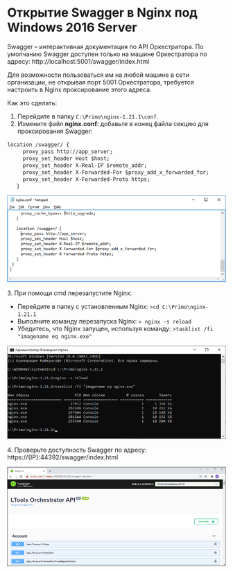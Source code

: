 # Открытие Swagger в Nginx под Windows 2016 Server

Swagger – интерактивная документация по API Оркестратора. По умолчанию Swagger доступен только на машине Оркестратора по адресу: http://localhost:5001/swagger/index.html

Для возможности пользоваться им на любой машине в сети организации, не открывая порт 5001 Оркестратора, требуется настроить в Nginx проксирование этого адреса.

Как это сделать:

1. Перейдите в папку `C:\Primo\nginx-1.21.1\conf`.
2. Измените файл **nginx.conf**: добавьте в конец файла секцию для проксирования Swagger:

```
location /swagger/ {
     proxy_pass http://app_server;
     proxy_set_header Host $host;
     proxy_set_header X-Real-IP $remote_addr;
     proxy_set_header X-Forwarded-For $proxy_add_x_forwarded_for;
     proxy_set_header X-Forwarded-Proto https;
   }

```

![](<../../../../.gitbook/assets/swagger-nginx-1.png>)

3\. При помощи cmd перезапустите Nginx:
* Перейдите в папку с установленным Nginx: 
`>cd C:\Primo\nginx-1.21.1`
* Выполните команду перезапуска Nginx: 
`> nginx -s reload`
* Убедитесь, что Nginx запущен, используя команду: 
`>tasklist /fi "imagename eq nginx.exe"`

![](<../../../../.gitbook/assets/swagger-nginx-2.png>)

4\. Проверьте доступность Swagger по адресу: https://{IP}:44392/swagger/index.html 

![](<../../../../.gitbook/assets/swagger-nginx-3.png>)
